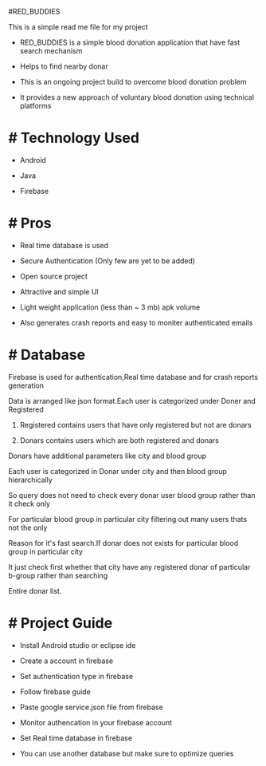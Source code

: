 #RED_BUDDIES
 
 This is a simple read me file for my project 

 * RED_BUDDIES is a simple blood donation application that have fast search mechanism

 * Helps to find nearby donar 

 * This is an ongoing project build to overcome blood donation problem

 * It provides a new approach of voluntary blood donation using technical platforms 

# # Technology Used

* Android

* Java

* Firebase

# # Pros

* Real time database is used

* Secure Authentication (Only few are yet to be added)

* Open source project 

* Attractive and simple UI

* Light weight application (less than ~ 3 mb) apk volume  

* Also generates crash reports and easy to moniter authenticated emails

# #  Database 

 Firebase is used for authentication,Real time database and for crash reports generation

 Data is arranged like json format.Each user is categorized under Doner and Registered

 1. Registered contains users that have only registered but not are donars

 2. Donars contains users which are both registered and donars

 Donars have additional parameters like city and blood group

 Each user is categorized in Donar under city and then blood group hierarchically

 So query does not need to check every donar user blood group rather than it check only 

 For particular blood group in particular city filtering out many users thats not the only

 Reason for it's fast search.If donar does not exists for particular blood group in particular city

 It just check first whether that city have any registered donar of particular b-group rather than searching

 Entire donar list.

# # Project Guide

 * Install Android studio or eclipse ide

 * Create a account in firebase

 * Set authentication type in firebase 

 * Follow firebase guide

 * Paste google service.json file from firebase

 * Monitor authencation in your firebase account

 * Set Real time database in firebase

 * You can use another database but make sure to optimize queries